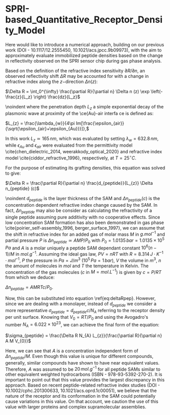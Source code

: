 # SPRI-based_Quantitative_Receptor_Density_Model
Here would like to introduce a numerical approach, building on our previous work (DOI - 10.1117/12.2555450, 10.1021/acs.jpcc.9b09973), with the aim to approximately evaluate immobilized peptide densities based on the change in reflectivity observed on the SPRI sensor chip during gas phase analysis.

Based on the definition of the refractive index sensitivity $\partial R/\partial n$, an observed reflectivity shift $\Delta R$ may be accounted for with a change in refractive index along the $z-$direction $\Delta n (z)$:


  $\Delta R = \int_0^{\infty} \frac{\partial R}{\partial n} \Delta n (z) \exp \left(-\frac{z}{L_z} \right) \frac{dz}{L_z}$


\noindent where the penetration depth $L_z$ a simple exponential decay of the plasmonic wave at proximity of the \ce{Au}-air interfa ce is defined as:


$L_{z} = \frac{\lambda_{w}}{4\pi Im[\frac{\epsilon_{air}}{\sqrt{\epsilon_{air}+\epsilon_{Au}}}]},$


In this work $L_{z}\simeq165\,nm$, which was evaluated by setting $\lambda_{w}=632.8\,nm$, while $\epsilon_{Au}$ and $\epsilon_{air}$ were evaluated from the permittivity model \cite{chen_dielectric_2014, weerakkody_optical_2020} and refractive index model \cite{ciddor_refractive_1996}, respectively, at $T = 25^{\circ}C$. 

For the purpose of estimating its grafting densities, this equation was solved to give:


   $\Delta R  = \frac{\partial R}{\partial n} \frac{d_{peptide}}{L_{z}} \Delta n_{peptide} (c)$


\noindent $d_{peptide}$ is the layer thickness of the SAM and $\Delta n_{peptide}(c)$ is the concentration dependent refractive index change caused by the SAM. In fact, $\Delta n_{peptide}$ may also be consider as calculating the refractivity of a single peptide assuming pure additivity with no cooperative effects. Since low concentration SAM formation has also been demonstrated in gas phase \cite{poirier_self-assembly_1996, berger_surface_1997}, we can assume that the shift in refractive index for an added gas of molar mass $M$ in $g.mol^{-1}$ and partial pressure $P$ is $\Delta n_{peptide} \simeq A M P/P_0$ with $P_0 = 1.0135\,bar = 1.0135\times10^5\,Pa$ and $A$ is a molar uniquely a peptide SAM dependant constant $10^6 (n-1)/M$ in $mol.g^{-1}$.  Assuming the ideal gas law, $P V = n R T$ with $R = 8.314\,J\cdot K^{-1}\cdot mol^{-1}$, $P$ the pressure in $Pa = J/m^3$ ($10^5\,Pa = 1\,bar$), $V$ the volume in $m^3$, $n$ the amount of molecules in $mol$ and $T$ the temperature in Kelvin. The concentration of the gas molecules ($c$ in $M = mol.L^{-1}$) is given by $c = P/RT$ from which we deduce:


  $\Delta n_{peptide} = A M R T c/P_0.$


Now, this can be substituted into equation \ref{eq:deltaRpep}. However, since we are dealing with a monolayer, instead of $d_{peptide}$ we consider a more representative $\sigma_{peptide}=d_{peptide} c/N_A$ referring to the receptor density per unit surface. Knowing that  $V_0 = RT/P_{0}$ and using the Avogadro's number $N_A = 6.022\times 10^{23}$, we can achieve the final form of the equation:


   $\sigma_{peptide} = \frac{\Delta R N_{A} L_{z}}{\frac{\partial R}{\partial n} A M V_{0}}$


Here, we can see that $A$ is a concentration independent form of $\Delta n_{peptide}/M$. Even though this value is unique for different compounds, generally, similar compounds have shown to have near equivalent values. Therefore, $A$ was assumed to be $20\,mol.g^{-1}$ for all peptide SAMs similar to other equivalent weighted hydrocarbons (ISBN - 978-93-5392-270-2). It is important to point out that this value provides the largest discrepancy in this approach. Based on recent peptide-related refractive index studies (DOI - 10.1002/cphc.201300633, 10.1021/acs.oprd.1c00051), we believe that the nature of the receptor and its conformation in the SAM could potentially cause variations in this value. On that account, we caution the use of this value with larger proteins and complex supramolecular assemblies. 
